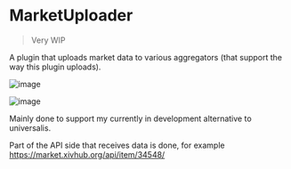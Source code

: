 # MarketUploader

> Very WIP

A plugin that uploads market data to various aggregators (that support the way this plugin uploads).

![image](https://user-images.githubusercontent.com/15859336/205991925-e8f43805-dbee-4100-a354-56b9c290645f.png)

![image](https://user-images.githubusercontent.com/15859336/205991998-e15daeb3-e8b4-421b-8480-349276dfea2b.png)


Mainly done to support my currently in development alternative to universalis.

Part of the API side that receives data is done, for example <https://market.xivhub.org/api/item/34548/>
